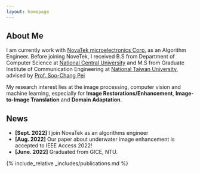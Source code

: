 ```yaml
---
layout: homepage
---
```


## About Me

I am currently work with [NovaTek microelectronics Corp.](https://www.novatek.com.tw/en-global/Home) as an Algorithm Engineer. Before joining NoveTek, 
I received B.S from Department of Computer Science at [National Central University](https://www.ncu.edu.tw/tw/) and M.S from Graduate Institute of Communication Engineering at [National Taiwan University](https://www.ntu.edu.tw/),
 advised by [Prof. Soo-Chang Pei](https://www.ee.ntu.edu.tw/profile1.php?id=3)
  

My research interest  lies at the image processing, computer vision and machine learning, especially for **Image Restorations/Enhancement**, **Image-to-Image Translation** and **Domain Adaptation**. 

## News

- **[Sept. 2022]** I join NovaTek as an algorithms engineer
- **[Aug. 2022]** Our paper about underwater image enhancement is accepted to IEEE Access 2022!
- **[June. 2022]** Graduated from GICE, NTU.

{% include_relative _includes/publications.md %}

